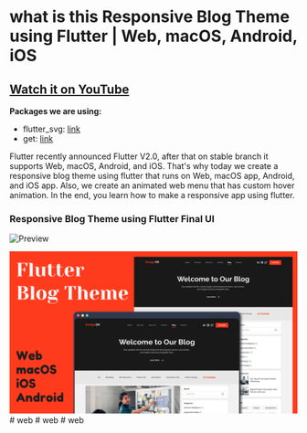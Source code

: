 # what is this Responsive Blog Theme using Flutter | Web, macOS, Android, iOS

## [Watch it on YouTube](https://youtu.be/YvGX4h7Bpic)

**Packages we are using:**

- flutter_svg: [link](https://pub.dev/packages/flutter_svg)
- get: [link](https://pub.dev/packages/get)


Flutter recently announced Flutter V2.0, after that on stable branch it supports Web, macOS, Android, and iOS. That's why today we create a responsive blog theme using flutter that runs on Web, macOS app, Android, and iOS app. Also, we create an animated web menu that has custom hover animation. In the end, you learn how to make a responsive app using flutter.

### Responsive Blog Theme using Flutter Final UI

![Preview](/gif.gif)

![App UI](/ui.png)
#   w e b 
 
 #   w e b 
 
 #   w e b 
 
 